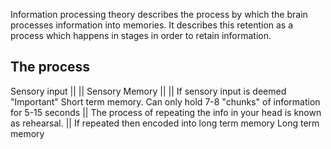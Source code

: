 Information processing theory describes the process by which the brain processes information into memories. It describes this retention as a process which happens in stages in order to retain information. 

## The process
Sensory input
		||
		||
Sensory Memory
		||
		||     If sensory input is deemed "Important"
Short term memory. Can only hold 7-8 "chunks" of information for 5-15 seconds
		||   The process of repeating the info in your head is known as rehearsal.
		||    If repeated then encoded into long term memory
Long term memory




